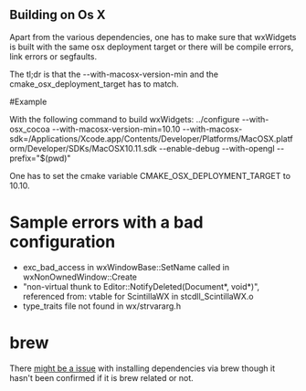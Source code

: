 ## Building on Os X

Apart from the various dependencies, one has to make sure that wxWidgets is built with the same osx deployment target or there will be compile errors, link errors or segfaults.

The tl;dr is that the --with-macosx-version-min and the cmake_osx_deployment_target has to match.

#Example

With the following command to build wxWidgets:
    ../configure --with-osx_cocoa --with-macosx-version-min=10.10 --with-macosx-sdk=/Applications/Xcode.app/Contents/Developer/Platforms/MacOSX.platform/Developer/SDKs/MacOSX10.11.sdk --enable-debug --with-opengl  --prefix="$(pwd)"

One has to set the cmake variable CMAKE_OSX_DEPLOYMENT_TARGET to 10.10.

# Sample errors with a bad configuration
* exc_bad_access in wxWindowBase::SetName called in wxNonOwnedWindow::Create
* "non-virtual thunk to Editor::NotifyDeleted(Document*, void*)", referenced from: vtable for ScintillaWX in stcdll_ScintillaWX.o
* type_traits file not found in wx/strvararg.h

# brew
There [might be a issue](https://github.com/madeso/ride/issues/87) with installing dependencies via brew though it hasn't been confirmed if it is brew related or not.
